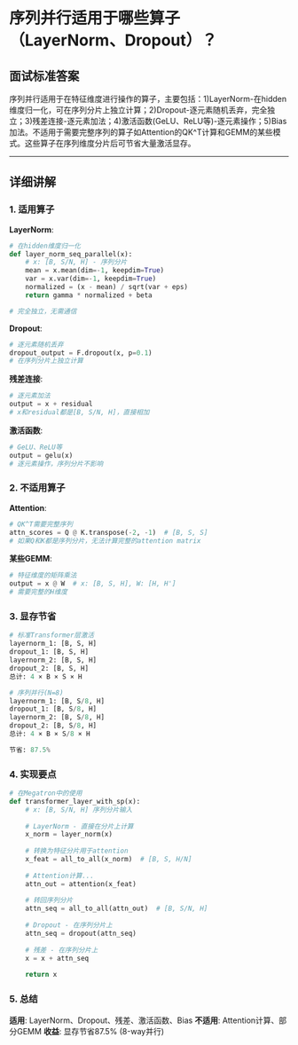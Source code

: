# 序列并行适用于哪些算子（LayerNorm、Dropout）？

## 面试标准答案

序列并行适用于在特征维度进行操作的算子，主要包括：1)LayerNorm-在hidden维度归一化，可在序列分片上独立计算；2)Dropout-逐元素随机丢弃，完全独立；3)残差连接-逐元素加法；4)激活函数(GeLU、ReLU等)-逐元素操作；5)Bias加法。不适用于需要完整序列的算子如Attention的QK^T计算和GEMM的某些模式。这些算子在序列维度分片后可节省大量激活显存。

---

## 详细讲解

### 1. 适用算子

**LayerNorm**:
```python
# 在hidden维度归一化
def layer_norm_seq_parallel(x):
    # x: [B, S/N, H] - 序列分片
    mean = x.mean(dim=-1, keepdim=True)
    var = x.var(dim=-1, keepdim=True)
    normalized = (x - mean) / sqrt(var + eps)
    return gamma * normalized + beta

# 完全独立，无需通信
```

**Dropout**:
```python
# 逐元素随机丢弃
dropout_output = F.dropout(x, p=0.1)
# 在序列分片上独立计算
```

**残差连接**:
```python
# 逐元素加法
output = x + residual
# x和residual都是[B, S/N, H]，直接相加
```

**激活函数**:
```python
# GeLU、ReLU等
output = gelu(x)
# 逐元素操作，序列分片不影响
```

### 2. 不适用算子

**Attention**:
```python
# QK^T需要完整序列
attn_scores = Q @ K.transpose(-2, -1)  # [B, S, S]
# 如果Q和K都是序列分片，无法计算完整的attention matrix
```

**某些GEMM**:
```python
# 特征维度的矩阵乘法
output = x @ W  # x: [B, S, H], W: [H, H']
# 需要完整的H维度
```

### 3. 显存节省

```python
# 标准Transformer层激活
layernorm_1: [B, S, H]
dropout_1: [B, S, H]
layernorm_2: [B, S, H]
dropout_2: [B, S, H]
总计: 4 × B × S × H

# 序列并行(N=8)
layernorm_1: [B, S/8, H]
dropout_1: [B, S/8, H]
layernorm_2: [B, S/8, H]
dropout_2: [B, S/8, H]
总计: 4 × B × S/8 × H

节省: 87.5%
```

### 4. 实现要点

```python
# 在Megatron中的使用
def transformer_layer_with_sp(x):
    # x: [B, S/N, H] 序列分片输入
    
    # LayerNorm - 直接在分片上计算
    x_norm = layer_norm(x)
    
    # 转换为特征分片用于attention
    x_feat = all_to_all(x_norm)  # [B, S, H/N]
    
    # Attention计算...
    attn_out = attention(x_feat)
    
    # 转回序列分片
    attn_seq = all_to_all(attn_out)  # [B, S/N, H]
    
    # Dropout - 在序列分片上
    attn_seq = dropout(attn_seq)
    
    # 残差 - 在序列分片上
    x = x + attn_seq
    
    return x
```

### 5. 总结

**适用**: LayerNorm、Dropout、残差、激活函数、Bias
**不适用**: Attention计算、部分GEMM
**收益**: 显存节省87.5% (8-way并行)

